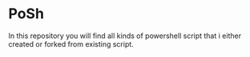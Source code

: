 # PoSh
In this repository you will find all kinds of powershell script that i either created or forked from existing script.
